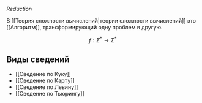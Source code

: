*Reduction*

В [[Теория сложности вычислений|теории сложности вычислений]] это [[Алгоритм]], трансформирующий одну проблем в другую.

$$
f : \Sigma^* \rightarrow \Sigma^*
$$
## Виды сведений

- [[Сведение по Куку]]
- [[Сведение по Карпу]]
- [[Сведение по Левину]]
- [[Сведение по Тьюрингу]]